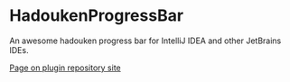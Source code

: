 # HadoukenProgressBar

An awesome hadouken progress bar for IntelliJ IDEA and other JetBrains IDEs.

[Page on plugin repository site](https://plugins.jetbrains.com/plugin/)
